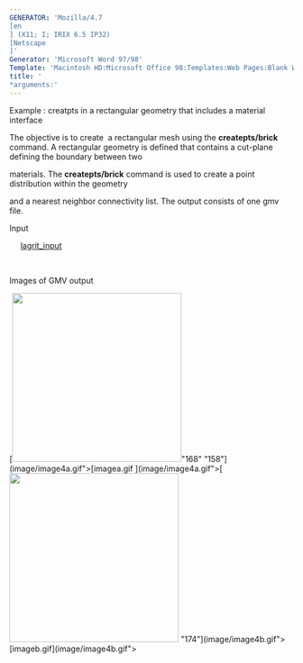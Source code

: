 ```yaml
---
GENERATOR: 'Mozilla/4.7 
[en
] (X11; I; IRIX 6.5 IP32) 
[Netscape
]'
Generator: 'Microsoft Word 97/98'
Template: 'Macintosh HD:Microsoft Office 98:Templates:Web Pages:Blank Web Page'
title: '
*arguments:'
---
```


 Example : creatpts in a rectangular geometry that includes a material
 interface

  The objective is to create  a rectangular mesh using the
  **createpts/brick** command.
  A rectangular geometry is defined that contains a cut-plane defining
  the boundary between two

  materials. The **createpts/brick** command is used to create a point
  distribution within the geometry

  and a nearest neighbor connectivity list. The output consists of one
  gmv file.

 Input

      [lagrit\_input](../lagrit_input4)

  

 Images of GMV output

 [<img height="300" width="300" src="/assets/images/image4tn.gif">"168"
 "158"](image/image4a.gif">[imagea.gif ](image/image4a.gif">[<img height="300" width="300" src="/assets/images/image4btn.gif">
 "174"](image/image4b.gif">[imageb.gif](image/image4b.gif">

